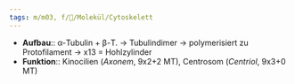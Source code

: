 ```yaml
---
tags: m/m03, f/🧪/Molekül/Cytoskelett
---
```

- **Aufbau**:: α-Tubulin + β-T. → Tubulindimer → polymerisiert zu Protofilament → x13 = Hohlzylinder
- **Funktion**:: Kinocilien (*Axonem*, 9x2+2 MT), Centrosom (*Centriol*, 9x3+0 MT)